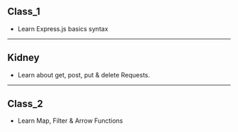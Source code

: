  ## Class_1 
 - Learn Express.js basics syntax
---
## Kidney
- Learn about get, post, put & delete Requests.
---
## Class_2
- Learn Map, Filter & Arrow Functions
